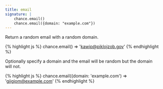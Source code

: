 ```yaml
---
title: email
signature: |
    chance.email()
    chance.email({domain: "example.com"})
---
```


Return a random email with a random domain.

{% highlight js %}
chance.email()
=> 'kawip@piklojzob.gov'
{% endhighlight %}

Optionally specify a domain and the email will be random but the domain will not.

{% highlight js %}
chance.email({domain: 'example.com')
=> 'giigjom@example.com'
{% endhighlight %}
